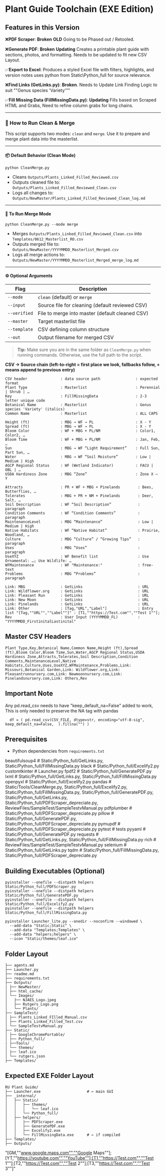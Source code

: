 # Plant Guide Toolchain (EXE Edition)

## Features in this Version

❌**PDF Scraper**: **Broken** **OLD** Going to be Phased out / Retooled. 

❌**Generate PDF**: **Broken** **Updating** Creates a printable plant guide with sections, photos, and formatting. Needs to be updated to fit new CSV Layout. 

✅**Export to Excel**: Produces a styled Excel file with filters, highlights, and version notes uses python from Static\Python_full for source relevance.

❌**Find Links (GetLinks.py)**: **Broken**. Needs to Update Link Finding Logic to suit ""Genus species 'Variety'""

✅**Fill Missing Data (FillMissingData.py)**: **Updating** Fills based on Scraped HTML and Grabs, Need to refine column grabs for long chains. 

---
### 🔄 How to Run Clean & Merge

This script supports two modes: `clean` and `merge`.
Use it to prepare and merge plant data into the masterlist.

---

#### 📦 Default Behavior (Clean Mode)

```
python CleanMerge.py
```

* Cleans `Outputs/Plants_Linked_Filled_Reviewed.csv`
* Outputs cleaned file to: `Outputs/Plants_Linked_Filled_Reviewed_Clean.csv`
* Logs all changes to: `Outputs/NewMaster/Plants_Linked_Filled_Reviewed_Clean_log.md`

---

#### 🔁 To Run Merge Mode

```
python CleanMerge.py --mode merge
```

* Merges `Outputs/Plants_Linked_Filled_Reviewed_Clean.csv`
  into `Templates/0612_Masterlist_RO.csv`
* Outputs merged file to: `Outputs/NewMaster/YYYYMMDD_Masterlist_Merged.csv`
* Logs all merge actions to: `Outputs/NewMaster/YYYYMMDD_Masterlist_Merged_merge_log.md`

---

#### ⚙️ Optional Arguments

| Flag         | Description                                     |
| ------------ | ----------------------------------------------- |
| `--mode`     | `clean` (default) or `merge`                    |
| `--input`    | Source file for cleaning (default reviewed CSV) |
| `--verified` | File to merge into master (default cleaned CSV) |
| `--master`   | Target masterlist file                          |
| `--template` | CSV defining column structure                   |
| `--out`      | Output filename for merged CSV                  |

> **Tip:** Make sure you are in the same folder as `CleanMerge.py` when running commands. Otherwise, use the full path to the script.


**CSV → Source chain (left‑to‑right = first place we look, fallbacks follow, + means append to previous entry)**
```
CSV header               : data source path                : expected format
Plant Type               : Masterlist                      : Perennial | Shrub | …
Key                      : FillMissingData                 : 2-3 letter unique code
Botanical Name           : Masterlist                      : Genus species 'Variety' (italics)
Common Name              : Masterlist                      : ALL CAPS

Height (ft)              : MBG → WF → PL                   : X - Y
Spread (ft)              : MBG → WF → PL                   : X - Y
Bloom Color              : WF + MBG + PL/NM                : Color1, Color2, …
Bloom Time               : WF + MBG + PL/NM                : Jan, Feb, …
Sun                      : MBG → WF “Light Requirement”    : Full Sun, Part Sun, …
Water                    : MBG → WF “Soil Moisture”        : Low | Medium | High
AGCP Regional Status     : WF (Wetland Indicator)          : FACU | OBL | …
USDA Hardiness Zone      : MBG “Zone”                      : Zone X – Y

Attracts                 : PR + WF + MBG + Pinelands        : Bees, Butterflies, …
Tolerates                : MBG + PR + NM + Pinelands        : Deer, Salt, …
Soil Description         : WF “Soil Description”            : paragraph
Condition Comments       : WF “Condition Comments”          : paragraph
MaintenanceLevel         : MBG “Maintenance”                : Low | Medium | High
Native Habitats          : WF “Native Habitat”              : Prairie, Woodland, …
Culture                  : MBG “Culture” / “Growing Tips”   : paragraph
Uses                     : MBG “Uses”                       : paragraph
UseXYZ                   : WF Benefit list                  : Use Ornamental: …; Use Wildlife: …
WFMaintenance            : WF "Maintenance:"                : free-text
Problems                 : MBG “Problems”                   : paragraph

Link: MBG                : GetLinks                         : URL
Link: Wildflower.org     : GetLinks                         : URL
Link: Pleasant Run       : GetLinks                         : URL
Link: New Moon           : GetLinks                         : URL
Link: Pinelands          : GetLinks                         : URL
Link: Other              : [Tag,"URL","Label"]              : Entry list "[Tag,""URL"",""Label""]" : [T1,""https://Test.com"",""Test 1""];
Rev                      : User Input (YYYYMMDD_FL)         : "YYYYMMDD_FirstinitalLastinital" 
```

## Master CSV Headers
```
Plant Type,Key,Botanical Name,Common Name,Height (ft),Spread (ft),Bloom Color,Bloom Time,Sun,Water,AGCP Regional Status,USDA Hardiness Zone,Attracts,Tolerates,Soil Description,Condition Comments,MaintenanceLevel,Native Habitats,Culture,Uses,UseXYZ,WFMaintenance,Problems,Link: Missouri,Botanical Garden,Link: Wildflower.org,Link: Pleasantrunnursery.com,Link: Newmoonnursery.com,Link: Pinelandsnursery.com,Link: Others,Rev
```
## Important Note

Any pd.read_csv needs to have "keep_default_na=False" added to work, This is only needed to preserve the NA tag with pandas 

```
  df = ( pd.read_csv(CSV_FILE, dtype=str, encoding="utf-8-sig", keep_default_na=False,  ).fillna("") )
```

## Prerequisites
* Python dependencies from `requirements.txt`

beautifulsoup4  # Static/Python_full/GetLinks.py, Static/Python_full/FillMissingData.py
black  # Static/Python_full/Excelify2.py
customtkinter  # Launcher.py
fpdf2  # Static/Python_full/GeneratePDF.py
lxml  # Static/Python_full/GetLinks.py, Static/Python_full/FillMissingData.py
openpyxl  # Static/Python_full/Excelify2.py
pandas  # Static/Tools/CleanMerge.py, Static/Python_full/Excelify2.py, Static/Python_full/FillMissingData.py, Static/Python_full/GeneratePDF.py, Static/Python_full/GetLinks.py, Static/Python_full/PDFScraper_depreciate.py, ReviewFiles/SampleTest/SampleTestvManual.py
pdfplumber  # Static/Python_full/PDFScraper_depreciate.py
pillow  # Static/Python_full/GeneratePDF.py, Static/Python_full/PDFScraper_depreciate.py
pymupdf  # Static/Python_full/PDFScraper_depreciate.py
pytest  # tests
pyyaml  # Static/Python_full/GeneratePDF.py
requests  # Static/Python_full/GetLinks.py, Static/Python_full/FillMissingData.py
rich  # ReviewFiles/SampleTest/SampleTestvManual.py
selenium  # Static/Python_full/GetLinks.py
tqdm  # Static/Python_full/FillMissingData.py, Static/Python_full/PDFScraper_depreciate.py


## Building Executables (Optional)
```
pyinstaller --onefile --distpath helpers Static/Python_full/PDFScraper.py
pyinstaller --onefile --distpath helpers Static/Python_full/GeneratePDF.py
pyinstaller --onefile --distpath helpers Static/Python_full/Excelify2.py
pyinstaller --onefile --distpath helpers Static/Python_full/FillMissingData.py

pyinstaller Launcher_lite.py --onedir --noconfirm --windowed \
  --add-data "Static;Static" \
  --add-data "Templates;Templates" \
  --add-data "helpers;helpers" \
  --icon "Static/themes/leaf.ico"
```

## Folder Layout
```
├── agents.md
├── Launcher.py
├── readme.md
├── requirements.txt
├── Outputs/
| ├── NewMaster/
│ ├── html_cache/
│ └── Images/
│   ├── NJAES_Logo.jpeg
│   ├── Rutgers_Logo.png
│   └── Plants/
├── SampleTest/
│ ├── Plants_Linked_FIlled_Manual.csv
│ ├── Plants_Linked_Filled_Test.csv
│ └── SampleTestvManual.py
├── Static/
│ ├── GoogleChromePortable/
│ ├── Python_full/
| ├──Tools/
│ └── themes/
│ ├── leaf.ico
│ └── rutgers.json
├── Templates/

```

## Expected EXE Folder Layout
```
RU Plant Guide/
├── Launcher.exe                     # ← main GUI
├── _internal/
│   ├── Static/
│   │   ├── themes/
│   │   │   └── leaf.ico
│   │   └── Python_full/
│   ├── helpers/
│   │   ├── PDFScraper.exe
│   │   ├── GeneratePDF.exe
│   │   ├── Excelify2.exe
│   │   └── FillMissingData.exe      # ← if compiled
├── Templates/
├── Outputs/
```



"[GM,""www.google.maps.com"",""Google Maps""];[YT,""https://youtube.com"",""YouTube""];[T1,""https://Test.com"",""Test 1""];[T2,""https://Test.com"",""Test 2""];[T3,""https://Test.com"",""Test 3""]"